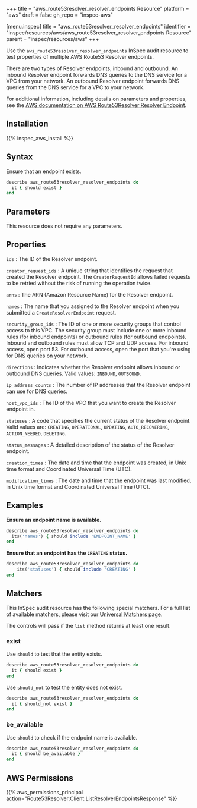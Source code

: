+++
title = "aws_route53resolver_resolver_endpoints Resource"
platform = "aws"
draft = false
gh_repo = "inspec-aws"

[menu.inspec]
title = "aws_route53resolver_resolver_endpoints"
identifier = "inspec/resources/aws/aws_route53resolver_resolver_endpoints Resource"
parent = "inspec/resources/aws"
+++

Use the `aws_route53resolver_resolver_endpoints` InSpec audit resource to test properties of multiple AWS Route53 Resolver endpoints.

There are two types of Resolver endpoints, inbound and outbound. An inbound Resolver endpoint forwards DNS queries to the DNS service for a VPC from your network. An outbound Resolver endpoint forwards DNS queries from the DNS service for a VPC to your network.

For additional information, including details on parameters and properties, see the [AWS documentation on AWS Route53Resolver Resolver Endpoint](https://docs.aws.amazon.com/AWSCloudFormation/latest/UserGuide/aws-resource-route53resolver-resolverendpoint.html).

## Installation

{{% inspec_aws_install %}}

## Syntax

Ensure that an endpoint exists.

```ruby
describe aws_route53resolver_resolver_endpoints do
  it { should exist }
end
```

## Parameters

This resource does not require any parameters.

## Properties

`ids`
: The ID of the Resolver endpoint.

`creator_request_ids`
: A unique string that identifies the request that created the Resolver endpoint. The `CreatorRequestId` allows failed requests to be retried without the risk of running the operation twice.

`arns`
: The ARN (Amazon Resource Name) for the Resolver endpoint.

`names`
: The name that you assigned to the Resolver endpoint when you submitted a `CreateResolverEndpoint` request.

`security_group_ids`
: The ID of one or more security groups that control access to this VPC. The security group must include one or more inbound rules (for inbound endpoints) or outbound rules (for outbound endpoints). Inbound and outbound rules must allow TCP and UDP access. For inbound access, open port 53. For outbound access, open the port that you're using for DNS queries on your network.

`directions`
: Indicates whether the Resolver endpoint allows inbound or outbound DNS queries. Valid values: `INBOUND`, `OUTBOUND`.

`ip_address_counts`
: The number of IP addresses that the Resolver endpoint can use for DNS queries.

`host_vpc_ids`
: The ID of the VPC that you want to create the Resolver endpoint in.

`statuses`
: A code that specifies the current status of the Resolver endpoint. Valid values are: `CREATING`, `OPERATIONAL`, `UPDATING`, `AUTO_RECOVERING`, `ACTION_NEEDED`, `DELETING`.

`status_messages`
: A detailed description of the status of the Resolver endpoint.

`creation_times`
: The date and time that the endpoint was created, in Unix time format and Coordinated Universal Time (UTC).

`modification_times`
: The date and time that the endpoint was last modified, in Unix time format and Coordinated Universal Time (UTC).

## Examples

**Ensure an endpoint name is available.**

```ruby
describe aws_route53resolver_resolver_endpoints do
  its('names') { should include 'ENDPOINT_NAME' }
end
```

**Ensure that an endpoint has the `CREATING` status.**

```ruby
describe aws_route53resolver_resolver_endpoints do
    its('statuses') { should include 'CREATING' }
end
```

## Matchers

This InSpec audit resource has the following special matchers. For a full list of available matchers, please visit our [Universal Matchers page](https://www.inspec.io/docs/reference/matchers/).

The controls will pass if the `list` method returns at least one result.

### exist

Use `should` to test that the entity exists.

```ruby
describe aws_route53resolver_resolver_endpoints do
  it { should exist }
end
```

Use `should_not` to test the entity does not exist.

```ruby
describe aws_route53resolver_resolver_endpoints do
  it { should_not exist }
end
```

### be_available

Use `should` to check if the endpoint name is available.

```ruby
describe aws_route53resolver_resolver_endpoints do
  it { should be_available }
end
```

## AWS Permissions

{{% aws_permissions_principal action="Route53Resolver:Client:ListResolverEndpointsResponse" %}}
